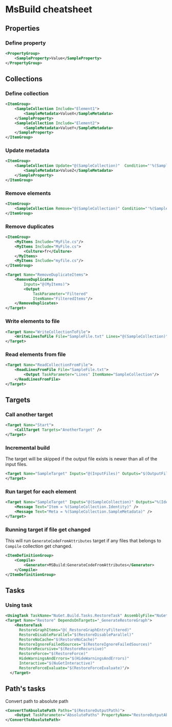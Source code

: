 # MsBuild cheatsheet

## Properties

### Define property

```xml
<PropertyGroup>
    <SampleProperty>Value</SampleProperty>
</PropertyGroup>
```

## Collections

### Define collection

```xml
<ItemGroup>
    <SampleCollection Include="Element1">
        <SampleMetadata>ValueX</SampleMetadata>
    </SampleProperty>
    <SampleCollection Include="Element2">
        <SampleMetadata>ValueY</SampleMetadata>
    </SampleProperty>
</ItemGroup>
```

### Update metadata

```xml
<ItemGroup>
    <SampleCollection Update="@(SampleCollection)"  Condition="'%(SampleMetadata)' == 'ValueX'">
        <SampleMetadata>ValueZ</SampleMetadata>
    </SampleProperty>  
</ItemGroup>
```

### Remove elements

```xml
<ItemGroup>
    <SampleCollection Remove="@(SampleCollection)" Condition="'%(SampleMetadata)' == 'ValueX'" />
</ItemGroup>
```

### Remove duplicates

```xml
<ItemGroup>
    <MyItems Include="MyFile.cs"/>
    <MyItems Include="MyFile.cs">
        <Culture>fr</Culture>
    </MyItems>
    <MyItems Include="myfile.cs"/>
</ItemGroup>

<Target Name="RemoveDuplicateItems">
    <RemoveDuplicates
        Inputs="@(MyItems)">
        <Output
            TaskParameter="Filtered"
            ItemName="FilteredItems"/>
    </RemoveDuplicates>
</Target>
```

### Write elements to file

```xml
<Target Name="WriteCollectionToFile">
    <WriteLinesToFile File="SampleFile.txt" Lines="@(SampleCollection)" Overwrite="true" />
</Target>
```

### Read elements from file

```xml
<Target Name="ReadCollectionFromFile">
    <ReadLinesFromFile File="SampleFile.txt">
        <Output TaskParameter="Lines" ItemName="SampleCollection"/>    
    </ReadLinesFromFile>
</Target>
```

## Targets

### Call another target

```xml
<Target Name="Start">
    <CallTarget Targets="AnotherTarget" />
</Target> 
```

### Incremental build

The target will be skipped if the output file exists is newer than all of the input files.

```xml
<Target Name="SampleTarget" Inputs="@(InputFiles)" Outputs="$(OutputFile)">
</Target>
```

### Run target for each element

```xml
<Target Name="SampleTarget" Inputs="@(SampleCollection)" Outputs="%(Identity).Dummy">
    <Message Text="Item = %(SampleCollection.Identity)" />
    <Message Text="Meta = %(SampleCollection.SampleMetadata)" />
</Target>
```

### Running target if file get changed
This will run `GenerateCodeFromAttributes` target if any files that belongs to `Compile` collection get changed.

```xml
<ItemDefinitionGroup>
    <Compile>
        <Generator>MSBuild:GenerateCodeFromAttributes</Generator>
    </Compile>
</ItemDefinitionGroup>
```


## Tasks

### Using task

```xml
<UsingTask TaskName="NuGet.Build.Tasks.RestoreTask" AssemblyFile="NuGet.Build.Tasks.dll" />
<Target Name="Restore" DependsOnTargets="_GenerateRestoreGraph">
    <RestoreTask
      RestoreGraphItems="@(_RestoreGraphEntryFiltered)"
      RestoreDisableParallel="$(RestoreDisableParallel)"
      RestoreNoCache="$(RestoreNoCache)"
      RestoreIgnoreFailedSources="$(RestoreIgnoreFailedSources)"
      RestoreRecursive="$(RestoreRecursive)"
      RestoreForce="$(RestoreForce)"
      HideWarningsAndErrors="$(HideWarningsAndErrors)"
      Interactive="$(NuGetInteractive)"
      RestoreForceEvaluate="$(RestoreForceEvaluate)"/>
  </Target>
```


## Path's tasks

Convert path to absolute path
```xml
<ConvertToAbsolutePath Paths="$(RestoreOutputPath)">
    <Output TaskParameter="AbsolutePaths" PropertyName="RestoreOutputAbsolutePath" />
</ConvertToAbsolutePath>
```
